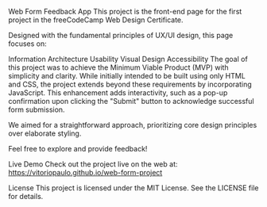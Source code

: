 Web Form Feedback App
This project is the front-end page for the first project in the freeCodeCamp Web Design Certificate.

Designed with the fundamental principles of UX/UI design, this page focuses on:

Information Architecture
Usability
Visual Design
Accessibility
The goal of this project was to achieve the Minimum Viable Product (MVP) with simplicity and clarity. While initially intended to be built using only HTML and CSS, the project extends beyond these requirements by incorporating JavaScript. This enhancement adds interactivity, such as a pop-up confirmation upon clicking the "Submit" button to acknowledge successful form submission.

We aimed for a straightforward approach, prioritizing core design principles over elaborate styling.

Feel free to explore and provide feedback!

Live Demo
Check out the project live on the web at: https://vitoriopaulo.github.io/web-form-project

License
This project is licensed under the MIT License. See the LICENSE file for details.
